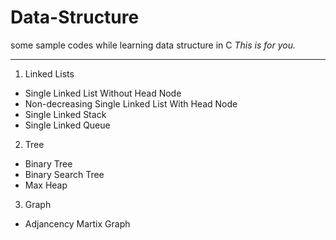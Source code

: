 # Data-Structure
some sample codes while learning data structure in C
*This is for you.*
***

1. Linked Lists
* Single Linked List Without Head Node
* Non-decreasing Single Linked List With Head Node
* Single Linked Stack
* Single Linked Queue
2. Tree
* Binary Tree
* Binary Search Tree
* Max Heap
3. Graph
* Adjancency Martix Graph
